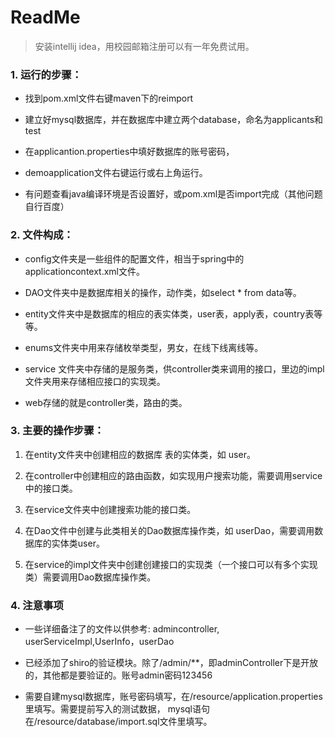 # ReadMe

>安装intellij idea，用校园邮箱注册可以有一年免费试用。

### 1. 运行的步骤：

- 找到pom.xml文件右键maven下的reimport

- 建立好mysql数据库，并在数据库中建立两个database，命名为applicants和test

- 在applicantion.properties中填好数据库的账号密码，

- demoapplication文件右键运行或右上角运行。

- 有问题查看java编译环境是否设置好，或pom.xml是否import完成（其他问题自行百度）

### 2. 文件构成：

- config文件夹是一些组件的配置文件，相当于spring中的applicationcontext.xml文件。

- DAO文件夹中是数据库相关的操作，动作类，如select * from data等。

- entity文件夹中是数据库的相应的表实体类，user表，apply表，country表等等。

- enums文件夹中用来存储枚举类型，男女，在线下线离线等。

- service 文件夹中存储的是服务类，供controller类来调用的接口，里边的impl文件夹用来存储相应接口的实现类。

- web存储的就是controller类，路由的类。

### 3. 主要的操作步骤：

1. 在entity文件夹中创建相应的数据库 表的实体类，如 user。

2. 在controller中创建相应的路由函数，如实现用户搜索功能，需要调用service中的接口类。

3. 在service文件夹中创建搜索功能的接口类。

4. 在Dao文件中创建与此类相关的Dao数据库操作类，如 userDao，需要调用数据库的实体类user。

5. 在service的impl文件夹中创建创建接口的实现类（一个接口可以有多个实现类）需要调用Dao数据库操作类。

### 4. 注意事项

* 一些详细备注了的文件以供参考: admincontroller, userServiceImpl,UserInfo，userDao

* 已经添加了shiro的验证模块。除了/admin/**，即adminController下是开放的，其他都是要验证的。账号admin密码123456

* 需要自建mysql数据库，账号密码填写，在/resource/application.properties里填写。需要提前写入的测试数据，
	mysql语句在/resource/database/import.sql文件里填写。